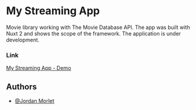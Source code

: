 # My Streaming App

Movie library working with The Movie Database API. The app was built with Nuxt 2 and shows the scope of the framework.
The application is under development.


### Link
[My Streaming App - Demo]([https://my-movie-react.netlify.app/](https://my-streaming-app-jordanmorlet.herokuapp.com/))


## Authors

- [@Jordan Morlet](https://github.com/Reptilz)
